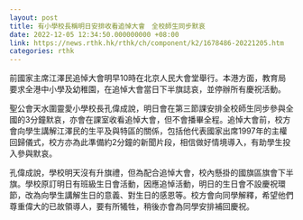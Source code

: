 ```yaml
---
layout: post
title: 有小學校長稱明日安排收看追悼大會　全校師生同步默哀
date: 2022-12-05 12:34:50.000000000 +08:00
link: https://news.rthk.hk/rthk/ch/component/k2/1678486-20221205.htm
categories: rthk
---
```


前國家主席江澤民追悼大會明早10時在北京人民大會堂舉行。本港方面，教育局要求全港中小學及幼稚園，在追悼大會當日下半旗誌哀，並停辦所有慶祝活動。

聖公會天水圍靈愛小學校長孔偉成說，明日會在第三節課安排全校師生同步參與全國的3分鐘默哀，亦會在課室收看追悼大會，但不會播畢全程。追悼大會前，校方會向學生講解江澤民的生平及與特區的關係，包括他代表國家出席1997年的主權回歸儀式，校方亦為此準備約2分鐘的新聞片段，相信做好情境導入，有助學生投入參與默哀。

孔偉成說，學校明天沒有升旗禮，但為配合追悼大會，校內懸掛的國旗區旗會下半旗。學校原訂明日有班級生日會活動，因應追悼活動，明日的生日會不設慶祝環節，改為向學生講解生日的意義、對生日的感恩等。校方會向同學解釋，希望他們尊重偉大的已故領導人，要有所犧牲，稍後亦會為同學安排補回慶祝。
